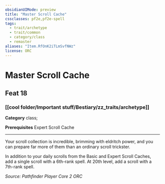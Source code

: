```yaml
---
obsidianUIMode: preview
title: "Master Scroll Cache"
cssclasses: pf2e,pf2e-spell
tags:
  - trait/archetype
  - trait/common
  - category/class
  - remaster
aliases: "Item.RfOnK2iTLmSvfNWz"
license: ORC
---
```

# Master Scroll Cache
## Feat 18
### [[cool folder/Important stuff/Bestiary/zz_traits/archetype]]

**Category** class; 



**Prerequisites** Expert Scroll Cache
* * *
Your scroll collection is incredible, brimming with eldritch power, and you can prepare far more of them than an ordinary scroll trickster.

In addition to your daily scrolls from the Basic and Expert Scroll Caches, add a single scroll with a 6th-rank spell. At 20th level, add a scroll with a 7th-rank spell.

*Source: Pathfinder Player Core 2*
*ORC*